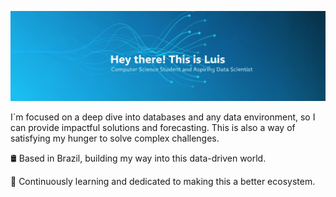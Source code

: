 
![Presentation](https://github.com/Lraq-1991/Lraq-1991/blob/d322bd01e446ea1ae45a8f6e32173bb3f38c5aec/Github%20background%20image.png)

I´m focused on a deep dive into databases and any data environment, so I can provide impactful solutions and forecasting. This is also a way of satisfying my hunger to solve complex challenges. 

🛢 Based in Brazil, building my way into this data-driven world. 

🌱 Continuously learning and dedicated to making this a better ecosystem. 

